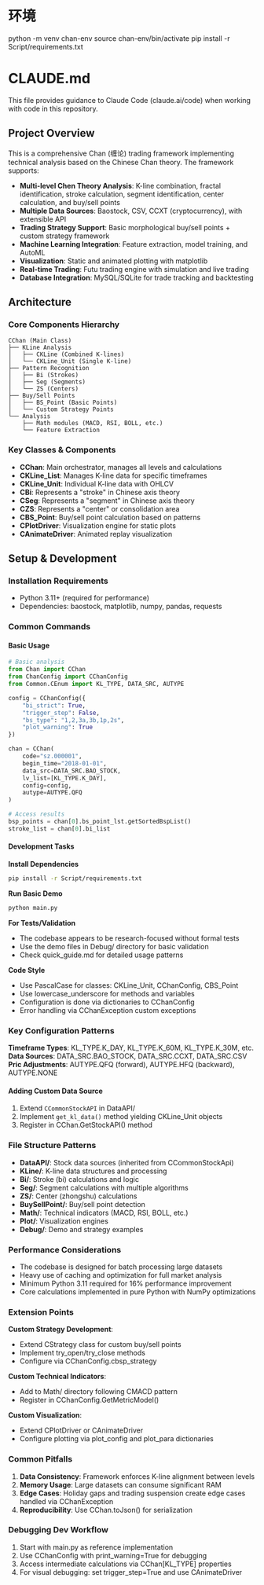 # 环境
python -m venv chan-env
source chan-env/bin/activate
 pip install -r Script/requirements.txt

# CLAUDE.md

This file provides guidance to Claude Code (claude.ai/code) when working with code in this repository.

## Project Overview

This is a comprehensive Chan (缠论) trading framework implementing technical analysis based on the Chinese Chan theory. The framework supports:

- **Multi-level Chen Theory Analysis**: K-line combination, fractal identification, stroke calculation, segment identification, center calculation, and buy/sell points
- **Multiple Data Sources**: Baostock, CSV, CCXT (cryptocurrency), with extensible API
- **Trading Strategy Support**: Basic morphological buy/sell points + custom strategy framework
- **Machine Learning Integration**: Feature extraction, model training, and AutoML
- **Visualization**: Static and animated plotting with matplotlib
- **Real-time Trading**: Futu trading engine with simulation and live trading
- **Database Integration**: MySQL/SQLite for trade tracking and backtesting

## Architecture

### Core Components Hierarchy

```
CChan (Main Class)
├── KLine Analysis
│   ├── CKLine (Combined K-lines)
│   └── CKLine_Unit (Single K-line)
├── Pattern Recognition
│   ├── Bi (Strokes)
│   ├── Seg (Segments)  
│   └── ZS (Centers)
├── Buy/Sell Points
│   ├── BS_Point (Basic Points)
│   └── Custom Strategy Points
└── Analysis
    ├── Math modules (MACD, RSI, BOLL, etc.)
    └── Feature Extraction
```

### Key Classes & Components

- **CChan**: Main orchestrator, manages all levels and calculations
- **CKLine_List**: Manages K-line data for specific timeframes
- **CKLine_Unit**: Individual K-line data with OHLCV
- **CBi**: Represents a "stroke" in Chinese axis theory
- **CSeg**: Represents a "segment" in Chinese axis theory  
- **CZS**: Represents a "center" or consolidation area
- **CBS_Point**: Buy/sell point calculation based on patterns
- **CPlotDriver**: Visualization engine for static plots
- **CAnimateDriver**: Animated replay visualization

## Setup & Development

### Installation Requirements

- Python 3.11+ (required for performance)
- Dependencies: baostock, matplotlib, numpy, pandas, requests

### Common Commands

#### Basic Usage
```python
# Basic analysis
from Chan import CChan
from ChanConfig import CChanConfig
from Common.CEnum import KL_TYPE, DATA_SRC, AUTYPE

config = CChanConfig({
    "bi_strict": True,
    "trigger_step": False,
    "bs_type": "1,2,3a,3b,1p,2s",
    "plot_warning": True
})

chan = CChan(
    code="sz.000001",
    begin_time="2018-01-01",
    data_src=DATA_SRC.BAO_STOCK,
    lv_list=[KL_TYPE.K_DAY],
    config=config,
    autype=AUTYPE.QFQ
)

# Access results
bsp_points = chan[0].bs_point_lst.getSortedBspList()
stroke_list = chan[0].bi_list
```

#### Development Tasks

**Install Dependencies**
```bash
pip install -r Script/requirements.txt
```

**Run Basic Demo**
```bash
python main.py
```

**For Tests/Validation**
- The codebase appears to be research-focused without formal tests
- Use the demo files in Debug/ directory for basic validation
- Check quick_guide.md for detailed usage patterns

**Code Style**
- Use PascalCase for classes: CKLine_Unit, CChanConfig, CBS_Point
- Use lowercase_underscore for methods and variables
- Configuration is done via dictionaries to CChanConfig
- Error handling via CChanException custom exceptions

### Key Configuration Patterns

**Timeframe Types**: KL_TYPE.K_DAY, KL_TYPE.K_60M, KL_TYPE.K_30M, etc.
**Data Sources**: DATA_SRC.BAO_STOCK, DATA_SRC.CCXT, DATA_SRC.CSV
**Pric Adjustments**: AUTYPE.QFQ (forward), AUTYPE.HFQ (backward), AUTYPE.NONE

#### Adding Custom Data Source
1. Extend `CCommonStockAPI` in DataAPI/
2. Implement `get_kl_data()` method yielding CKLine_Unit objects
3. Register in CChan.GetStockAPI() method

### File Structure Patterns

- **DataAPI/**: Stock data sources (inherited from CCommonStockApi)
- **KLine/**: K-line data structures and processing
- **Bi/**: Stroke (bi) calculations and logic
- **Seg/**: Segment calculations with multiple algorithms
- **ZS/**: Center (zhongshu) calculations
- **BuySellPoint/**: Buy/sell point detection
- **Math/**: Technical indicators (MACD, RSI, BOLL, etc.)
- **Plot/**: Visualization engines
- **Debug/**: Demo and strategy examples

### Performance Considerations

- The codebase is designed for batch processing large datasets
- Heavy use of caching and optimization for full market analysis
- Minimum Python 3.11 required for 16% performance improvement
- Core calculations implemented in pure Python with NumPy optimizations

### Extension Points

**Custom Strategy Development**:
- Extend CStrategy class for custom buy/sell points
- Implement try_open/try_close methods
- Configure via CChanConfig.cbsp_strategy

**Custom Technical Indicators**:
- Add to Math/ directory following CMACD pattern
- Register in CChanConfig.GetMetricModel()

**Custom Visualization**:
- Extend CPlotDriver or CAnimateDriver
- Configure plotting via plot_config and plot_para dictionaries

### Common Pitfalls

1. **Data Consistency**: Framework enforces K-line alignment between levels
2. **Memory Usage**: Large datasets can consume significant RAM
3. **Edge Cases**: Holiday gaps and trading suspension create edge cases handled via CChanException
4. **Reproducibility**: Use CChan.toJson() for serialization

### Debugging Dev Workflow

1. Start with main.py as reference implementation
2. Use CChanConfig with print_warning=True for debugging
3. Access intermediate calculations via CChan[KL_TYPE] properties
4. For visual debugging: set trigger_step=True and use CAnimateDriver